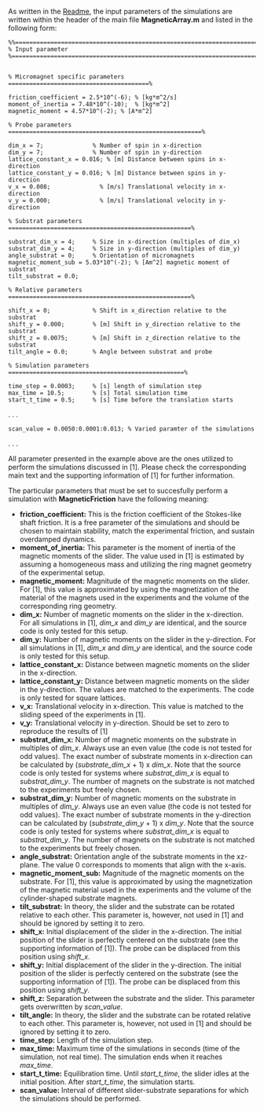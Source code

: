 As written in the [Readme](../README.md), the input parameters of the simulations are written within the header of the main file **MagneticArray.m** and listed in the following form:

```
%%=======================================================================%%
% Input parameter
%========================================================================%%


% Micromagnet specific parameters ========================================%

friction_coefficient = 2.5*10^(-6); % [kg*m^2/s]
moment_of_inertia = 7.48*10^(-10);  % [kg*m^2]
magnetic_moment = 4.57*10^(-2); % [A*m^2]

% Probe parameters =======================================================%

dim_x = 7;              % Number of spin in x-direction
dim_y = 7;              % Number of spin in y-direction
lattice_constant_x = 0.016; % [m] Distance between spins in x-direction
lattice_constant_y = 0.016; % [m] Distance between spins in y-direction
v_x = 0.008;              % [m/s] Translational velocity in x-direction
v_y = 0.000;              % [m/s] Translational velocity in y-direction

% Substrat parameters ====================================================%

substrat_dim_x = 4;     % Size in x-direction (multiples of dim_x)
substrat_dim_y = 4;     % Size in y-direction (multiples of dim_y)
angle_substrat = 0;     % Orientation of micromagnets 
magnetic_moment_sub = 5.03*10^(-2); % [Am^2] magnetic moment of substrat 
tilt_substrat = 0.0;

% Relative parameters ====================================================%

shift_x = 0;            % Shift in x_direction relative to the substrat
shift_y = 0.000;        % [m] Shift in y_direction relative to the substrat
shift_z = 0.0075;       % [m] Shift in z_direction relative to the substrat
tilt_angle = 0.0;       % Angle between substrat and probe

% Simulation parameters ==================================================%

time_step = 0.0003;     % [s] length of simulation step
max_time = 10.5;        % [s] Total simulation time
start_t_time = 0.5;     % [s] Time before the translation starts 

```

.
.
.

```
scan_value = 0.0050:0.0001:0.013; % Varied paramter of the simulations

```
.
.
.

All parameter presented in the example above are the ones utilized to perform the simulations discussed in [1]. Please check the corresponding main text and the supporting information of [1] for further information. 

The particular parameters that must be set to succesfully perform a simulation with **MagneticFriction** have the following meaning:

- **friction_coefficient:** This is the friction coefficient of the Stokes-like shaft friction. It is a free parameter of the simulations and should be chosen to maintain stability, match the experimental friction, and sustain overdamped dynamics.
- **moment_of_inertia:** This parameter is the moment of inertia of the magnetic moments of the slider. The value used in [1] is estimated by assuming a homogeneous mass and utilizing the ring magnet geometry of the experimental setup.
- **magnetic_moment:** Magnitude of the magnetic moments on the slider. For [1], this value is approximated by using the magnetization of the material of the magnets used in the experiments and the volume of the corresponding ring geometry.
- **dim_x:** Number of magnetic moments on the slider in the x-direction. For all simulations in [1], *dim_x* and *dim_y* are identical, and the source code is only tested for this setup.
- **dim_y:** Number of magnetic moments on the slider in the y-direction. For all simulations in [1], *dim_x* and *dim_y* are identical, and the source code is only tested for this setup.
- **lattice_constant_x:** Distance between magnetic moments on the slider in the x-direction.
- **lattice_constant_y:** Distance between magnetic moments on the slider in the y-direction. The values are matched to the experiments. The code is only tested for square lattices.
- **v_x:** Translational velocity in x-direction. This value is matched to the sliding speed of the experiments in [1].
- **v_y:** Translational velocity in y-direction. Should be set to zero to reproduce the results of [1]
- **substrat_dim_x:** Number of magnetic moments on the substrate in multiples of *dim_x*. Always use an even value (the code is not tested for odd values). The exact number of substrate moments in x-direction can be calculated by (*substrate_dim_x* + 1) x *dim_x*. Note that the source code is only tested for systems where *substrat_dim_x* is equal to *substrat_dim_y*. The number of magnets on the substrate is not matched to the experiments but freely chosen.
- **substrat_dim_y:** Number of magnetic moments on the substrate in multiples of *dim_y*. Always use an even value (the code is not tested for odd values). The exact number of substrate moments in the y-direction can be calculated by (*substrate_dim_y* + 1) x *dim_y*. Note that the source code is only tested for systems where *substrat_dim_x* is equal to *substrat_dim_y*. The number of magnets on the substrate is not matched to the experiments but freely chosen.
- **angle_substrat:** Orientation angle of the substrate moments in the xz-plane. The value 0 corresponds to moments that align with the x-axis.
- **magnetic_moment_sub:** Magnitude of the magnetic moments on the substrate. For [1], this value is approximated by using the magnetization of the magnetic material used in the experiments and the volume of the cylinder-shaped substrate magnets.
- **tilt_substrat:** In theory, the slider and the substrate can be rotated relative to each other. This parameter is, however, not used in [1] and should be ignored by setting it to zero.
- **shift_x:** Initial displacement of the slider in the x-direction. The initial position of the slider is perfectly centered on the substrate (see the supporting information of [1]). The probe can be displaced from this position using *shift_x*.
- **shift_y:** Initial displacement of the slider in the y-direction. The initial position of the slider is perfectly centered on the substrate (see the supporting information of [1]). The probe can be displaced from this position using *shift_y*.
- **shift_z:** Separation between the substrate and the slider. This parameter gets overwritten by *scan_value*.
- **tilt_angle:** In theory, the slider and the substrate can be rotated relative to each other. This parameter is, however, not used in [1] and should be ignored by setting it to zero.
- **time_step:** Length of the simulation step.
- **max_time:** Maximum time of the simulations in seconds (time of the simulation, not real time). The simulation ends when it reaches *max_time*.
- **start_t_time:** Equilibration time. Until *start_t_time*, the slider idles at the initial position. After *start_t_time*, the simulation starts.
- **scan_value:** Interval of different slider-substrate separations for which the simulations should be performed.
